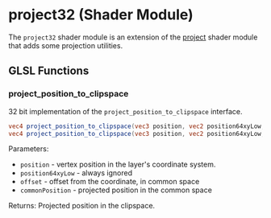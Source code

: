 # project32 (Shader Module)

The `project32` shader module is an extension of the [project](/docs/api-reference/shader-modules/project.md) shader module that adds some projection utilities.

## GLSL Functions

### project_position_to_clipspace

32 bit implementation of the `project_position_to_clipspace` interface.

```glsl
vec4 project_position_to_clipspace(vec3 position, vec2 position64xyLow, vec3 offset)
vec4 project_position_to_clipspace(vec3 position, vec2 position64xyLow, vec3 offset, out vec4 commonPosition)
```

Parameters:

* `position` - vertex position in the layer's coordinate system.
* `position64xyLow` - always ignored
* `offset` - offset from the coordinate, in common space
* `commonPosition` - projected position in the common space

Returns:
Projected position in the clipspace.

